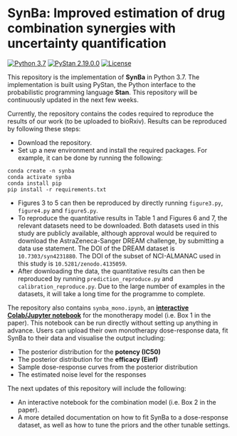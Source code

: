 # SynBa: Improved estimation of drug combination synergies with uncertainty quantification

[![Python 3.7](https://img.shields.io/badge/python-3.7-blue.svg)](https://www.python.org/downloads/release/python-370/)
[![PyStan 2.19.0.0](https://img.shields.io/badge/PyStan-2.19.0.0-blueviolet)](https://img.shields.io/badge/PyStan-2.19.0.0-blueviolet)
[![License](https://img.shields.io/badge/License-MIT-yellow)](https://opensource.org/licenses/MIT)

This repository is the implementation of **SynBa** in Python 3.7. The implementation is built using PyStan, the Python interface to the probabilistic programming language **Stan**. This repository will be continuously updated in the next few weeks.

Currently, the repository contains the codes required to reproduce the results of our work (to be uploaded to bioRxiv). Results can be reproduced by following these steps:
* Download the repository.
* Set up a new environment and install the required packages. For example, it can be done by running the following:
```
conda create -n synba
conda activate synba
conda install pip
pip install -r requirements.txt 
```
* Figures 3 to 5 can then be reproduced by directly running `figure3.py`, `figure4.py` and `figure5.py`.
* To reproduce the quantitative results in Table 1 and Figures 6 and 7, the relevant datasets need to be downloaded. Both datasets used in this study are publicly available, although approval would be required to download the AstraZeneca-Sanger DREAM challenge, by submitting a data use statement. The DOI of the DREAM dataset is `10.7303/syn4231880`. The DOI of the subset of NCI-ALMANAC used in this study is `10.5281/zenodo.4135059`.
* After downloading the data, the quantitative results can then be reproduced by running `prediction_reproduce.py` and `calibration_reproduce.py`. Due to the large number of examples in the datasets, it will take a long time for the programme to complete.

The repository also contains `synba_mono.ipynb`, an [**interactive Colab/Jupyter notebook**](https://colab.research.google.com/github/HaotingZhang1/SynBa/blob/main/synba_mono.ipynb) for the monotherapy model (i.e. Box 1 in the paper). This notebook can be run directly without setting up anything in advance. Users can upload their own monotherapy dose-response data, fit SynBa to their data and visualise the output including:
* The posterior distribution for the **potency (IC50)**
* The posterior distribution for the **efficacy (Einf)**
* Sample dose-response curves from the posterior distribution
* The estimated noise level for the responses

The next updates of this repository will include the following:
* An interactive notebook for the combination model (i.e. Box 2 in the paper).
* A more detailed documentation on how to fit SynBa to a dose-response dataset, as well as how to tune the priors and the other tunable settings.
